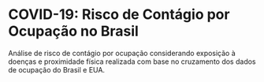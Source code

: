 # COVID-19: Risco de Contágio por Ocupação no Brasil
Análise de risco de contágio por ocupação considerando exposição à doenças e proximidade física realizada com base no cruzamento dos dados de ocupação do Brasil e EUA.